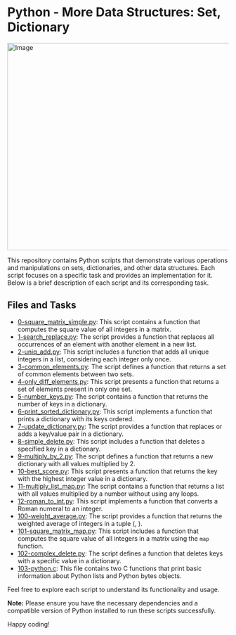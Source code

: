 # Python - More Data Structures: Set, Dictionary

<img src="https://images.unsplash.com/photo-1456428746267-a1756408f782?ixlib=rb-4.0.3&ixid=M3wxMjA3fDB8MHxwaG90by1wYWdlfHx8fGVufDB8fHx8fA%3D%3D&auto=format&fit=crop&w=900&q=400" alt="Image" width="1000" height="200" style="width: 17.3cm; height: 12.5cm;">

This repository contains Python scripts that demonstrate various operations and manipulations on sets, dictionaries, and other data structures. Each script focuses on a specific task and provides an implementation for it. Below is a brief description of each script and its corresponding task.

## Files and Tasks

- [0-square_matrix_simple.py](0-square_matrix_simple.py): This script contains a function that computes the square value of all integers in a matrix.
- [1-search_replace.py](1-search_replace.py): The script provides a function that replaces all occurrences of an element with another element in a new list.
- [2-uniq_add.py](2-uniq_add.py): This script includes a function that adds all unique integers in a list, considering each integer only once.
- [3-common_elements.py](3-common_elements.py): The script defines a function that returns a set of common elements between two sets.
- [4-only_diff_elements.py](4-only_diff_elements.py): This script presents a function that returns a set of elements present in only one set.
- [5-number_keys.py](5-number_keys.py): The script contains a function that returns the number of keys in a dictionary.
- [6-print_sorted_dictionary.py](6-print_sorted_dictionary.py): This script implements a function that prints a dictionary with its keys ordered.
- [7-update_dictionary.py](7-update_dictionary.py): The script provides a function that replaces or adds a key/value pair in a dictionary.
- [8-simple_delete.py](8-simple_delete.py): This script includes a function that deletes a specified key in a dictionary.
- [9-multiply_by_2.py](9-multiply_by_2.py): The script defines a function that returns a new dictionary with all values multiplied by 2.
- [10-best_score.py](10-best_score.py): This script presents a function that returns the key with the highest integer value in a dictionary.
- [11-multiply_list_map.py](11-multiply_list_map.py): The script contains a function that returns a list with all values multiplied by a number without using any loops.
- [12-roman_to_int.py](12-roman_to_int.py): This script implements a function that converts a Roman numeral to an integer.
- [100-weight_average.py](100-weight_average.py): The script provides a function that returns the weighted average of integers in a tuple (<score>, <weight>).
- [101-square_matrix_map.py](101-square_matrix_map.py): This script includes a function that computes the square value of all integers in a matrix using the `map` function.
- [102-complex_delete.py](102-complex_delete.py): The script defines a function that deletes keys with a specific value in a dictionary.
- [103-python.c](103-python.c): This file contains two C functions that print basic information about Python lists and Python bytes objects.

Feel free to explore each script to understand its functionality and usage.

**Note:** Please ensure you have the necessary dependencies and a compatible version of Python installed to run these scripts successfully.

Happy coding!

